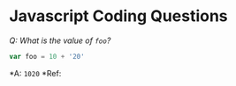# Javascript Coding Questions
*Q: What is the value of `foo`?*
```javascript
var foo = 10 + '20'
```

*A: `1020`
*Ref: 




